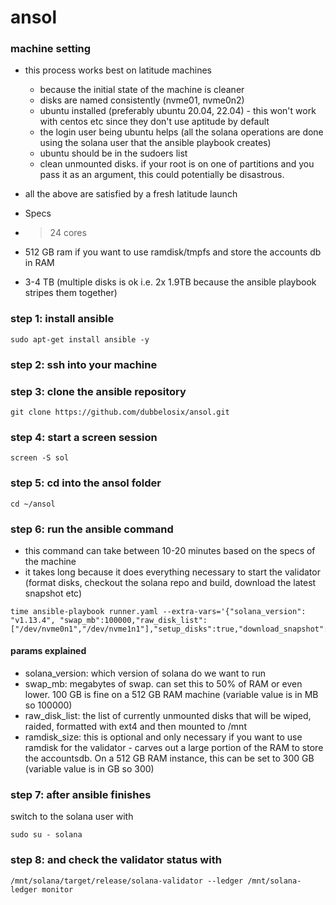 # ansol

### machine setting
* this process works best on latitude machines 
  * because the initial state of the machine is cleaner
  * disks are named consistently (nvme01, nvme0n2)
  * ubuntu installed (preferably ubuntu 20.04, 22.04) - this won't work with centos etc since they don't use aptitude by default
  * the login user being ubuntu helps (all the solana operations are done using the solana user that the ansible playbook creates)
  * ubuntu should be in the sudoers list
  * clean unmounted disks. if your root is on one of partitions and you pass it as an argument, this could potentially be disastrous.

* all the above are satisfied by a fresh latitude launch

* Specs
 * > 24 cores
 * 512 GB ram if you want to use ramdisk/tmpfs and store the accounts db in RAM
 * 3-4 TB (multiple disks is ok i.e. 2x 1.9TB because the ansible playbook stripes them together)

### step 1: install ansible
```
sudo apt-get install ansible -y
```

### step 2: ssh into your machine

### step 3: clone the ansible repository
```
git clone https://github.com/dubbelosix/ansol.git
```

### step 4: start a screen session
```
screen -S sol
```

### step 5: cd into the ansol folder
```
cd ~/ansol
```

### step 6: run the ansible command
* this command can take between 10-20 minutes based on the specs of the machine
* it takes long because it does everything necessary to start the validator (format disks, checkout the solana repo and build, download the latest snapshot etc)
```
time ansible-playbook runner.yaml --extra-vars='{"solana_version": "v1.13.4", "swap_mb":100000,"raw_disk_list":["/dev/nvme0n1","/dev/nvme1n1"],"setup_disks":true,"download_snapshot":true,"ramdisk_size":300}'
```

#### params explained
* solana_version: which version of solana do we want to run
* swap_mb: megabytes of swap. can set this to 50% of RAM or even lower. 100 GB is fine on a 512 GB RAM machine (variable value is in MB so 100000)
* raw_disk_list: the list of currently unmounted disks that will be wiped, raided, formatted with ext4 and then mounted to /mnt
* ramdisk_size: this is optional and only necessary if you want to use ramdisk for the validator - carves out a large portion of the RAM to store the accountsdb. On a 512 GB RAM instance, this can be set to 300 GB (variable value is in GB so 300)

### step 7: after ansible finishes
switch to the solana user with
```
sudo su - solana
```
### step 8: and check the validator status with
```
/mnt/solana/target/release/solana-validator --ledger /mnt/solana-ledger monitor
```

